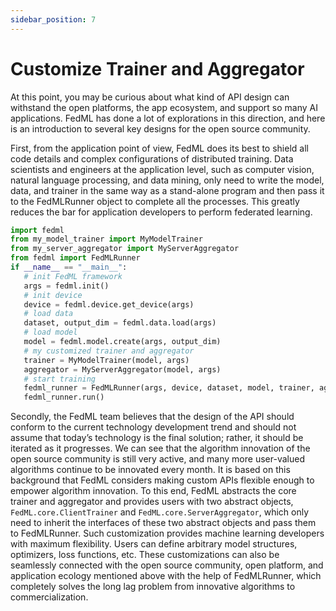 ```yaml
---
sidebar_position: 7
---
```


# Customize Trainer and Aggregator
At this point, you may be curious about what kind of API design can withstand the open platforms, the app ecosystem, and support so many AI applications. FedML has done a lot of explorations in this direction, and here is an introduction to several key designs for the open source community.

First, from the application point of view, FedML does its best to shield all code details and complex configurations of distributed training. Data scientists and engineers at the application level, such as computer vision, natural language processing, and data mining, only need to write the model, data, and trainer in the same way as a stand-alone program and then pass it to the FedMLRunner object to complete all the processes. This greatly reduces the bar for application developers to perform federated learning.

```python
import fedml
from my_model_trainer import MyModelTrainer
from my_server_aggregator import MyServerAggregator
from fedml import FedMLRunner
if __name__ == "__main__":
   # init FedML framework
   args = fedml.init()
   # init device
   device = fedml.device.get_device(args)
   # load data
   dataset, output_dim = fedml.data.load(args)
   # load model
   model = fedml.model.create(args, output_dim)
   # my customized trainer and aggregator
   trainer = MyModelTrainer(model, args)
   aggregator = MyServerAggregator(model, args)
   # start training
   fedml_runner = FedMLRunner(args, device, dataset, model, trainer, aggregator)
   fedml_runner.run()
```

Secondly, the FedML team believes that the design of the API should conform to the current technology development trend and should not assume that today’s technology is the final solution; rather, it should be iterated as it progresses. We can see that the algorithm innovation of the open source community is still very active, and many more user-valued algorithms continue to be innovated every month. It is based on this background that FedML considers making custom APIs flexible enough to empower algorithm innovation. To this end, FedML abstracts the core trainer and aggregator and provides users with two abstract objects, `FedML.core.ClientTrainer` and `FedML.core.ServerAggregator`, which only need to inherit the interfaces of these two abstract objects and pass them to FedMLRunner. Such customization provides machine learning developers with maximum flexibility. Users can define arbitrary model structures, optimizers, loss functions, etc. These customizations can also be seamlessly connected with the open source community, open platform, and application ecology mentioned above with the help of FedMLRunner, which completely solves the long lag problem from innovative algorithms to commercialization.